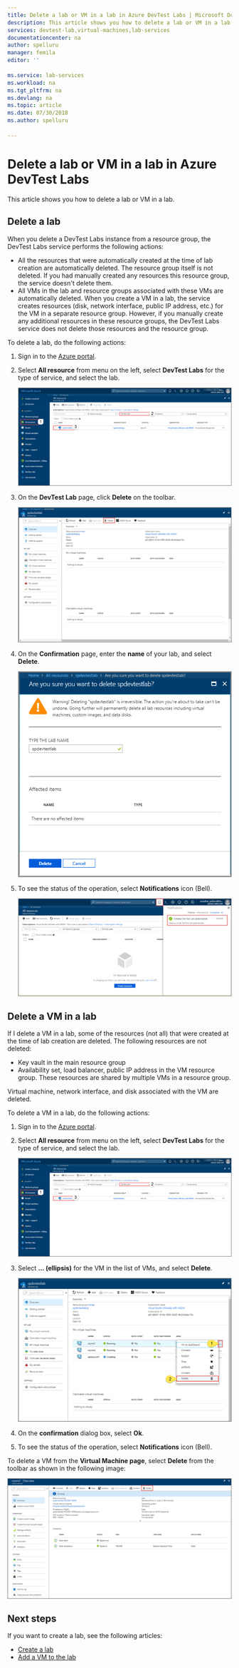 ```yaml
---
title: Delete a lab or VM in a lab in Azure DevTest Labs | Microsoft Docs
description: This article shows you how to delete a lab or VM in a lab. 
services: devtest-lab,virtual-machines,lab-services
documentationcenter: na
author: spelluru
manager: femila
editor: ''

ms.service: lab-services
ms.workload: na
ms.tgt_pltfrm: na
ms.devlang: na
ms.topic: article
ms.date: 07/30/2018
ms.author: spelluru	

---
```

# Delete a lab or VM in a lab in Azure DevTest Labs
This article shows you how to delete a lab or VM in a lab.

## Delete a lab
When you delete a DevTest Labs instance from a resource group, the DevTest Labs service performs the following actions: 

- All the resources that were automatically created at the time of lab creation are automatically deleted. The resource group itself is not deleted. If you had manually created any resources this resource group, the service doesn't delete them. 
- All VMs in the lab and resource groups associated with these VMs are automatically deleted. When you create a VM in a lab, the service creates resources (disk, network interface, public IP address, etc.) for the VM in a separate resource group. However, if you manually create any additional resources in these resource groups, the DevTest Labs service does not delete those resources and the resource group. 

To delete a lab, do the following actions: 

1. Sign in to the [Azure portal](https://portal.azure.com).
2. Select **All resource** from menu on the left, select **DevTest Labs** for the type of service, and select the lab.

    ![Select your lab](media/devtest-lab-delete-lab-vm/select-lab.png)
3. On the **DevTest Lab** page, click **Delete** on the toolbar. 

    ![Delete button](media/devtest-lab-delete-lab-vm/delete-button.png)
4. On the **Confirmation** page, enter the **name** of your lab, and select **Delete**. 

    ![Confirm](media/devtest-lab-delete-lab-vm/confirm-delete.png)
5. To see the status of the operation, select **Notifications** icon (Bell). 

    ![Notifications](media/devtest-lab-delete-lab-vm/delete-status.png)

 
## Delete a VM in a lab
If I delete a VM in a lab, some of the resources (not all) that were created at the time of lab creation are deleted. The following resources are not deleted: 

-	Key vault in the main resource group
-	Availability set, load balancer, public IP address in the VM resource group. These resources are shared by multiple VMs in a resource group. 

Virtual machine, network interface, and disk associated with the VM are deleted. 

To delete a VM in a lab, do the following actions: 

1. Sign in to the [Azure portal](https://portal.azure.com).
2. Select **All resource** from menu on the left, select **DevTest Labs** for the type of service, and select the lab.

    ![Select your lab](media/devtest-lab-delete-lab-vm/select-lab.png)
3. Select **... (ellipsis)** for the VM in the list of VMs, and select **Delete**. 

    ![Delete VM in menu](media/devtest-lab-delete-lab-vm/delete-vm-menu-in-list.png)
4. On the **confirmation** dialog box, select **Ok**. 
5. To see the status of the operation, select **Notifications** icon (Bell). 

To delete a VM from the **Virtual Machine page**, select **Delete** from the toolbar as shown in the following image:

![Delete VM from VM page](media/devtest-lab-delete-lab-vm/delete-from-vm-page.png) 


## Next steps
If you want to create a lab, see the following articles: 

- [Create a lab](devtest-lab-create-lab.md)
- [Add a VM to the lab](devtest-lab-add-vm.md)